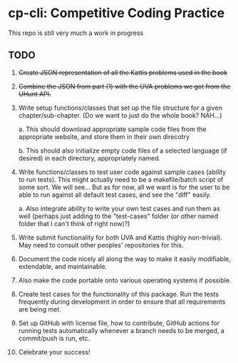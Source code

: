 # cp-cli: Competitive Coding Practice

This repo is still very much a work in progress

## TODO

1. ~~Create JSON representation of all the Kattis problems used in the book~~
2. ~~Combine the JSON from part (1) with the UVA problems we got from the UHunt API.~~
3. Write setup functions/classes that set up the file structure for a given chapter/sub-chapter. (Do we want to just do the whole book? NAH...)

   a. This should download appropriate sample
   code files from the appropriate website, and store them in their own direcotry

   b. This should also initialize empty code files of a selected language (if desired) in each directory, appropriately named.
4. Write functions/classes to test user code against sample cases (ability to run tests). This might actually need to be a makefile/batch script of some sort. We will see... But as for now, all we want is for the user to be able to run against all default test cases, and see the "diff" easily.

   a. Also integrate ability to write your own test cases and run them as well (perhaps just adding to the "test-cases" folder (or other named folder that I can't think of right now)?)
5. Write submit functionality for both UVA and Kattis (highly non-trivial). May need to consult other peoples' repositories for this.
6. Document the code nicely all along the way to make it easily modifiable, extendable, and maintainable.
7. Also make the code portable onto various operating systems if possible.
8. Create test cases for the functionality of this package. Run the tests frequently during development in order to ensure that all requirements are being met.
9. Set up GitHub with license file, how to contribute, GitHub actions for running tests automatically whenever a branch needs to be merged, a commit/push is run, etc.
10. Celebrate your success!
